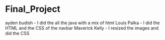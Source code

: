 # Final_Project
ayden budish - I did the all the java with a mix of html 
Louis Palka - I did the HTML and the CSS of the navbar
Maverick Kelly - I resized the images and did the CSS